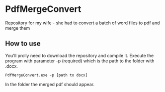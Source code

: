 # PdfMergeConvert
Repository for my wife - she had to convert a batch of word files to pdf and merge them

## How to use
You'll prolly need to download the repository and compile it. Execute the program with parameter -p (required) which is the path to the folder with .docx.
```
PdfMergeConvert.exe -p [path to docx]
```
In the folder the merged pdf should appear.